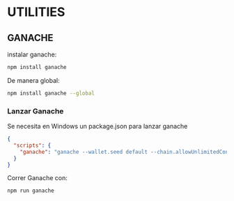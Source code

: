 # UTILITIES

## GANACHE

instalar ganache:

```bash
npm install ganache
```

De manera global:

```bash
npm install ganache --global
```

### Lanzar Ganache

Se necesita en Windows un package.json para lanzar ganache

```json
{
  "scripts": {
    "ganache": "ganache --wallet.seed default --chain.allowUnlimitedContractSize"
  }
}
```

Correr Ganache con:

```bash
npm run ganache
```
